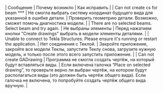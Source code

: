 | Сообщение | Почему возникло | Как исправить |
| Can not create cs for beam *** | Не смогла выбрать систему координат будущего вида для указанной в ошибке детали. | Проверить геометрию детали. Возможно, сможет помочь диагностика модели. |
| There are no selected beams. Select beam and try again. | Не выбраны элементы | Перед нажатием кнопки "Create drawings" выбрать в модели элементы деталями. |
| Unable to connect to Tekla Structures. Please ensure it's running or restart the application. | Нет соединения с Теклой. | Закройте приложение, закройте все модели Теклы, запустите Теклу снова, загрузите нужную модель, и только после этого всего запустить приложение. |
| Can not create GADrawing | Программа не смогла создать чертёж, на который будут вставляться виды. | Если включена галочка “Place on selected drawing”, то проверьте верно ли выбран чертёж, на котором будут располагаться виды (это должен быть чертёж общего вида). Если галочка не включена, то попробуйте создать чертёж общего вида вручную. |
